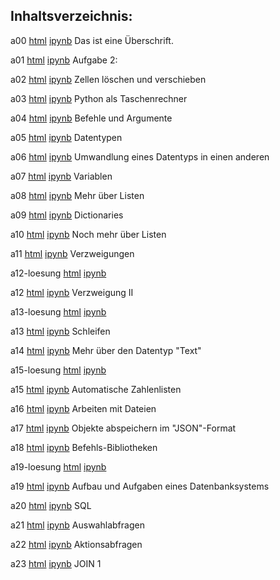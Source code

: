## Inhaltsverzeichnis:

a00 [html](https://htmlpreview.github.io/?https://github.com/usetheforce/test/blob/master/Aufgaben/a00.html)&nbsp;[ipynb](https://raw.githubusercontent.com/usetheforce/test/master/Aufgaben/Aufgaben/a00.ipynb)&nbsp;Das ist eine Überschrift.

a01 [html](https://htmlpreview.github.io/?https://github.com/usetheforce/test/blob/master/Aufgaben/a01.html)&nbsp;[ipynb](https://raw.githubusercontent.com/usetheforce/test/master/Aufgaben/Aufgaben/a01.ipynb)&nbsp;Aufgabe 2:

a02 [html](https://htmlpreview.github.io/?https://github.com/usetheforce/test/blob/master/Aufgaben/a02.html)&nbsp;[ipynb](https://raw.githubusercontent.com/usetheforce/test/master/Aufgaben/Aufgaben/a02.ipynb)&nbsp;Zellen löschen und verschieben

a03 [html](https://htmlpreview.github.io/?https://github.com/usetheforce/test/blob/master/Aufgaben/a03.html)&nbsp;[ipynb](https://raw.githubusercontent.com/usetheforce/test/master/Aufgaben/Aufgaben/a03.ipynb)&nbsp;Python als Taschenrechner

a04 [html](https://htmlpreview.github.io/?https://github.com/usetheforce/test/blob/master/Aufgaben/a04.html)&nbsp;[ipynb](https://raw.githubusercontent.com/usetheforce/test/master/Aufgaben/Aufgaben/a04.ipynb)&nbsp;Befehle und Argumente

a05 [html](https://htmlpreview.github.io/?https://github.com/usetheforce/test/blob/master/Aufgaben/a05.html)&nbsp;[ipynb](https://raw.githubusercontent.com/usetheforce/test/master/Aufgaben/Aufgaben/a05.ipynb)&nbsp;Datentypen

a06 [html](https://htmlpreview.github.io/?https://github.com/usetheforce/test/blob/master/Aufgaben/a06.html)&nbsp;[ipynb](https://raw.githubusercontent.com/usetheforce/test/master/Aufgaben/Aufgaben/a06.ipynb)&nbsp;Umwandlung eines Datentyps in einen anderen

a07 [html](https://htmlpreview.github.io/?https://github.com/usetheforce/test/blob/master/Aufgaben/a07.html)&nbsp;[ipynb](https://raw.githubusercontent.com/usetheforce/test/master/Aufgaben/Aufgaben/a07.ipynb)&nbsp;Variablen

a08 [html](https://htmlpreview.github.io/?https://github.com/usetheforce/test/blob/master/Aufgaben/a08.html)&nbsp;[ipynb](https://raw.githubusercontent.com/usetheforce/test/master/Aufgaben/Aufgaben/a08.ipynb)&nbsp;Mehr über Listen

a09 [html](https://htmlpreview.github.io/?https://github.com/usetheforce/test/blob/master/Aufgaben/a09.html)&nbsp;[ipynb](https://raw.githubusercontent.com/usetheforce/test/master/Aufgaben/Aufgaben/a09.ipynb)&nbsp;Dictionaries

a10 [html](https://htmlpreview.github.io/?https://github.com/usetheforce/test/blob/master/Aufgaben/a10.html)&nbsp;[ipynb](https://raw.githubusercontent.com/usetheforce/test/master/Aufgaben/Aufgaben/a10.ipynb)&nbsp;Noch mehr über Listen

a11 [html](https://htmlpreview.github.io/?https://github.com/usetheforce/test/blob/master/Aufgaben/a11.html)&nbsp;[ipynb](https://raw.githubusercontent.com/usetheforce/test/master/Aufgaben/Aufgaben/a11.ipynb)&nbsp;Verzweigungen

a12-loesung [html](https://htmlpreview.github.io/?https://github.com/usetheforce/test/blob/master/Aufgaben/a12-loesung.html)&nbsp;[ipynb](https://raw.githubusercontent.com/usetheforce/test/master/Aufgaben/Aufgaben/a12-loesung.ipynb)&nbsp;

a12 [html](https://htmlpreview.github.io/?https://github.com/usetheforce/test/blob/master/Aufgaben/a12.html)&nbsp;[ipynb](https://raw.githubusercontent.com/usetheforce/test/master/Aufgaben/Aufgaben/a12.ipynb)&nbsp;Verzweigung II

a13-loesung [html](https://htmlpreview.github.io/?https://github.com/usetheforce/test/blob/master/Aufgaben/a13-loesung.html)&nbsp;[ipynb](https://raw.githubusercontent.com/usetheforce/test/master/Aufgaben/Aufgaben/a13-loesung.ipynb)&nbsp;

a13 [html](https://htmlpreview.github.io/?https://github.com/usetheforce/test/blob/master/Aufgaben/a13.html)&nbsp;[ipynb](https://raw.githubusercontent.com/usetheforce/test/master/Aufgaben/Aufgaben/a13.ipynb)&nbsp;Schleifen

a14 [html](https://htmlpreview.github.io/?https://github.com/usetheforce/test/blob/master/Aufgaben/a14.html)&nbsp;[ipynb](https://raw.githubusercontent.com/usetheforce/test/master/Aufgaben/Aufgaben/a14.ipynb)&nbsp;Mehr über den Datentyp "Text"

a15-loesung [html](https://htmlpreview.github.io/?https://github.com/usetheforce/test/blob/master/Aufgaben/a15-loesung.html)&nbsp;[ipynb](https://raw.githubusercontent.com/usetheforce/test/master/Aufgaben/Aufgaben/a15-loesung.ipynb)&nbsp;

a15 [html](https://htmlpreview.github.io/?https://github.com/usetheforce/test/blob/master/Aufgaben/a15.html)&nbsp;[ipynb](https://raw.githubusercontent.com/usetheforce/test/master/Aufgaben/Aufgaben/a15.ipynb)&nbsp;Automatische Zahlenlisten

a16 [html](https://htmlpreview.github.io/?https://github.com/usetheforce/test/blob/master/Aufgaben/a16.html)&nbsp;[ipynb](https://raw.githubusercontent.com/usetheforce/test/master/Aufgaben/Aufgaben/a16.ipynb)&nbsp;Arbeiten mit Dateien

a17 [html](https://htmlpreview.github.io/?https://github.com/usetheforce/test/blob/master/Aufgaben/a17.html)&nbsp;[ipynb](https://raw.githubusercontent.com/usetheforce/test/master/Aufgaben/Aufgaben/a17.ipynb)&nbsp;Objekte abspeichern im "JSON"-Format

a18 [html](https://htmlpreview.github.io/?https://github.com/usetheforce/test/blob/master/Aufgaben/a18.html)&nbsp;[ipynb](https://raw.githubusercontent.com/usetheforce/test/master/Aufgaben/Aufgaben/a18.ipynb)&nbsp;Befehls-Bibliotheken

a19-loesung [html](https://htmlpreview.github.io/?https://github.com/usetheforce/test/blob/master/Aufgaben/a19-loesung.html)&nbsp;[ipynb](https://raw.githubusercontent.com/usetheforce/test/master/Aufgaben/Aufgaben/a19-loesung.ipynb)&nbsp;

a19 [html](https://htmlpreview.github.io/?https://github.com/usetheforce/test/blob/master/Aufgaben/a19.html)&nbsp;[ipynb](https://raw.githubusercontent.com/usetheforce/test/master/Aufgaben/Aufgaben/a19.ipynb)&nbsp;Aufbau und Aufgaben eines Datenbanksystems

a20 [html](https://htmlpreview.github.io/?https://github.com/usetheforce/test/blob/master/Aufgaben/a20.html)&nbsp;[ipynb](https://raw.githubusercontent.com/usetheforce/test/master/Aufgaben/Aufgaben/a20.ipynb)&nbsp;SQL

a21 [html](https://htmlpreview.github.io/?https://github.com/usetheforce/test/blob/master/Aufgaben/a21.html)&nbsp;[ipynb](https://raw.githubusercontent.com/usetheforce/test/master/Aufgaben/Aufgaben/a21.ipynb)&nbsp;Auswahlabfragen

a22 [html](https://htmlpreview.github.io/?https://github.com/usetheforce/test/blob/master/Aufgaben/a22.html)&nbsp;[ipynb](https://raw.githubusercontent.com/usetheforce/test/master/Aufgaben/Aufgaben/a22.ipynb)&nbsp;Aktionsabfragen

a23 [html](https://htmlpreview.github.io/?https://github.com/usetheforce/test/blob/master/Aufgaben/a23.html)&nbsp;[ipynb](https://raw.githubusercontent.com/usetheforce/test/master/Aufgaben/Aufgaben/a23.ipynb)&nbsp;JOIN 1

